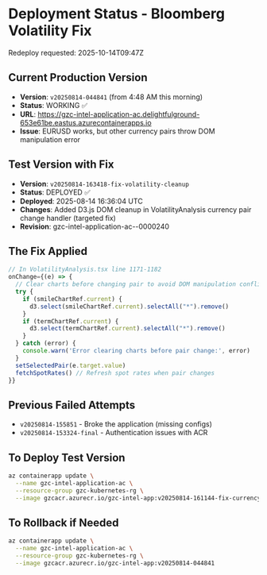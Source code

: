 # Deployment Status - Bloomberg Volatility Fix
Redeploy requested: 2025-10-14T09:47Z
## Current Production Version
- **Version**: `v20250814-044841` (from 4:48 AM this morning)
- **Status**: WORKING ✅
- **URL**: https://gzc-intel-application-ac.delightfulground-653e61be.eastus.azurecontainerapps.io
- **Issue**: EURUSD works, but other currency pairs throw DOM manipulation error

## Test Version with Fix
- **Version**: `v20250814-163418-fix-volatility-cleanup`
- **Status**: DEPLOYED ✅
- **Deployed**: 2025-08-14 16:36:04 UTC
- **Changes**: Added D3.js DOM cleanup in VolatilityAnalysis currency pair change handler (targeted fix)
- **Revision**: gzc-intel-application-ac--0000240

## The Fix Applied
```javascript
// In VolatilityAnalysis.tsx line 1171-1182
onChange={(e) => {
  // Clear charts before changing pair to avoid DOM manipulation conflicts
  try {
    if (smileChartRef.current) {
      d3.select(smileChartRef.current).selectAll("*").remove()
    }
    if (termChartRef.current) {
      d3.select(termChartRef.current).selectAll("*").remove()
    }
  } catch (error) {
    console.warn('Error clearing charts before pair change:', error)
  }
  setSelectedPair(e.target.value)
  fetchSpotRates() // Refresh spot rates when pair changes
}}
```

## Previous Failed Attempts
- `v20250814-155851` - Broke the application (missing configs)
- `v20250814-153324-final` - Authentication issues with ACR

## To Deploy Test Version
```bash
az containerapp update \
  --name gzc-intel-application-ac \
  --resource-group gzc-kubernetes-rg \
  --image gzcacr.azurecr.io/gzc-intel-app:v20250814-161144-fix-currency-switch
```

## To Rollback if Needed
```bash
az containerapp update \
  --name gzc-intel-application-ac \
  --resource-group gzc-kubernetes-rg \
  --image gzcacr.azurecr.io/gzc-intel-app:v20250814-044841
```